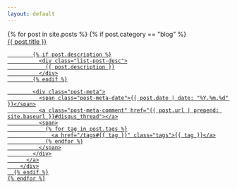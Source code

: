 ```yaml
---
layout: default
---
```


<div class="home">

  <div class="post-list">
    {% for post in site.posts %}
      {% if post.category == "blog" %}
        <div class="post-list-item">
          <a href="{{ post.url | prepend: site.baseurl }}">
            <div>
              <div class="post-link-title" >
                {{ post.title }}
              </div>
            </div>

            {% if post.description %}
              <div class="list-post-desc">
                {{ post.description }}
              </div>
            {% endif %}

            <div class="post-meta">
              <span class="post-meta-date">{{ post.date | date: "%Y.%m.%d" }}</span>
              <a class="post-meta-comment" href="{{ post.url | prepend: site.baseurl }}#disqus_thread"></a>
              <span>
                {% for tag in post.tags %}
                  <a href="/tags#{{ tag }}" class="tags">{{ tag }}</a>
                {% endfor %}
              </span>
            </div>
          </a>
        </div>
      {% endif %}
    {% endfor %}
  </div>
</div>

<script id="dsq-count-scr" src="//matsumatsu.disqus.com/count.js" async></script>

